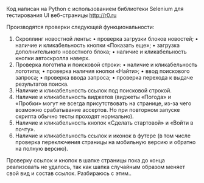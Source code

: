 Код написан на Python с использованием библиотеки Selenium для тестирования UI веб-страницы http://r0.ru

Производятся проверки следующей функциональности:
1.	Скроллинг новостной ленты:
  •	проверка загрузки блоков новостей;
  •	наличие и кликабельность кнопки «Показать еще»;
  •	загрузка дополнительного новостного блока;
  •	наличие и кликабельность кнопки автоскролла наверх.
2.	Проверка логотипа и поисковой строки:
  •	наличие и кликабельность логотипа;
  •	проверка наличия кнопки «Найти»;
  •	ввод поискового запроса;
  •	проверка ввода запроса;
  •	проверка перехода к выдаче результатов поиска.
3.	Наличие и кликабельность ссылок под поисковой строкой.
4.	Наличие и кликабельность виджетов (виджеты «Погода» и «Пробки» могут не всегда присутствовать на странице, из-за чего возможно срабатывание ассертов. Но при повторном запуске скрипта обычно тесты проходят нормально).
5.	Наличие и кликабельность кнопок «Сделать стартовой» и «Войти в почту».
6.	Наличие и кликабельность ссылок и иконок в футере (в том числе проверка переключения страницы на мобильную версию и обратно на полную версию).

Проверку ссылок и кнопок в шапке страницы пока до конца реализовать не удалось, так как шапка случайным образом меняет свой вид и состав ссылок. Разбираюсь с этим..
